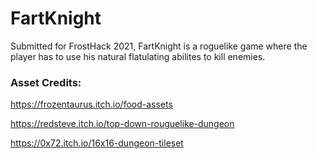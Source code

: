 # FartKnight
Submitted for FrostHack 2021, FartKnight is a roguelike game where the player has to use his natural flatulating abilites to kill enemies. 

### Asset Credits:
https://frozentaurus.itch.io/food-assets

https://redsteve.itch.io/top-down-rouguelike-dungeon

https://0x72.itch.io/16x16-dungeon-tileset 

